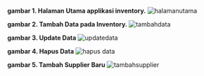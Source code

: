 


<strong>gambar 1. Halaman Utama applikasi inventory.</strong>
![halamanutama](https://user-images.githubusercontent.com/51870433/71763825-19165700-2f13-11ea-8976-3bdf01367577.png)


<strong>gambar 2. Tambah Data pada Inventory.</strong>
![tambahdata](https://user-images.githubusercontent.com/51870433/71763848-64c90080-2f13-11ea-8935-a594f28286c5.png)



<strong>gambar 3. Update Data</strong>
![updatedata](https://user-images.githubusercontent.com/51870433/71763870-a3f75180-2f13-11ea-81d4-708dc1b5ad97.png)




<strong>gambar 4. Hapus Data</strong>
![hapus data](https://user-images.githubusercontent.com/51870433/71763875-b6718b00-2f13-11ea-9b09-a08f06b7e0c0.png)

<strong>gambar 5. Tambah Supplier Baru</strong>
![tambahsupplier](https://user-images.githubusercontent.com/51870433/71763910-5af3cd00-2f14-11ea-8300-0892f5b1ad88.png)

